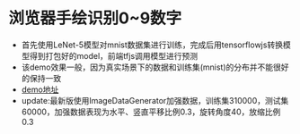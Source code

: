 # 浏览器手绘识别0~9数字
* 首先使用LeNet-5模型对mnist数据集进行训练，完成后用tensorflowjs转换模型得到打包好的model，前端tfjs调用模型进行预测
* 该demo效果一般，因为真实场景下的数据和训练集(mnist)的分布并不能很好的保持一致
* [demo地址](https://mxzf0213.github.io/numIdentify/)
* update:最新版使用ImageDataGenerator加强数据，训练集310000，测试集60000，加强数据表现为水平、竖直平移比例0.3，旋转角度40，放缩比例0.3
